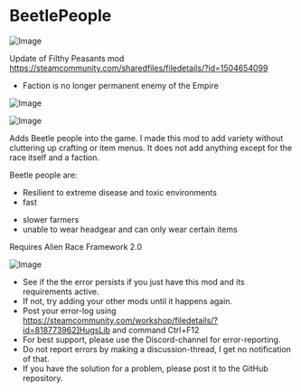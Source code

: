 # BeetlePeople

![Image](https://i.imgur.com/WAEzk68.png)

Update of Filthy Peasants mod
https://steamcommunity.com/sharedfiles/filedetails/?id=1504654099

- Faction is no longer permanent enemy of the Empire

![Image](https://i.imgur.com/7Gzt3Rg.png)

	
![Image](https://i.imgur.com/NOW7jU1.png)

Adds Beetle people into the game. I made this mod to add variety without cluttering up crafting or item menus. It does not add anything except for the race itself and a faction.

Beetle people are:
+ Resilient to extreme disease and toxic environments
+ fast
- slower farmers
- unable to wear headgear and can only wear certain items

Requires Alien Race Framework 2.0

![Image](https://i.imgur.com/Rs6T6cr.png)



-  See if the the error persists if you just have this mod and its requirements active.
-  If not, try adding your other mods until it happens again.
-  Post your error-log using https://steamcommunity.com/workshop/filedetails/?id=818773962]HugsLib and command Ctrl+F12
-  For best support, please use the Discord-channel for error-reporting.
-  Do not report errors by making a discussion-thread, I get no notification of that.
-  If you have the solution for a problem, please post it to the GitHub repository.




